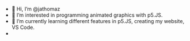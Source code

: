 - 👋 Hi, I’m @jathomaz
- 👀 I’m interested in programming animated graphics with p5.JS.
- 🌱 I’m currently learning different features in p5.JS, creating my website, VS Code.
- 

<!---
jathomaz/jathomaz is a ✨ special ✨ repository because its `README.md` (this file) appears on your GitHub profile.
You can click the Preview link to take a look at your changes.
--->
